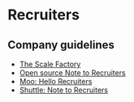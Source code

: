 # Recruiters

## Company guidelines

 * [The Scale Factory](http://www.scalefactory.com/team/note-to-recruiters)
 * [Open source Note to Recruiters](https://github.com/vzaar/note-to-recruiters)
 * [Moo: Hello Recruiters](http://uk.moo.com/about/recruiters.html)
 * [Shuttle: Note to Recruiters](http://shutl.com/uk/note-to-recruiters)
